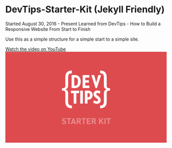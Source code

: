 DevTips-Starter-Kit (Jekyll Friendly)
===================

Started August 30, 2016 - Present
Learned from DevTips - How to Build a Responsive Website From Start to Finish

Use this as a simple structure for a simple start to a simple site.


<a href="http://www.youtube.com/watch?feature=player_embedded&v=GTBaQ2DcGUk
" target="_blank">
Watch the video on YouTube
<img src="thumbnail.png" 
alt="Watch the video on youtube" />

</a>
